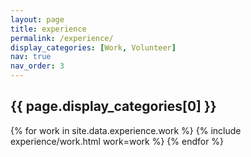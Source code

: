 ```yaml
---
layout: page
title: experience
permalink: /experience/
display_categories: [Work, Volunteer]
nav: true
nav_order: 3
---
```


<div class="experience">
    <h2 class="category">{{ page.display_categories[0] }}</h2>
    {% for work in site.data.experience.work %}
      {% include experience/work.html work=work %}
    {% endfor %}

<!--    <h2 class="category">{{ page.display_categories[1] }}</h2>
    {% for volunteer in site.data.experience.volunteer %}
      {% include experience/volunteer.html volunteer=volunteer %}
    {% endfor %} -->
</div>